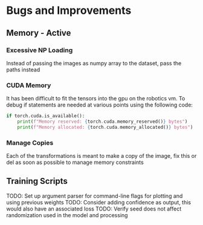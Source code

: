 # Bugs and Improvements

## Memory - Active
### Excessive NP Loading
Instead of passing the images as numpy array to the dataset, pass the paths instead

### CUDA Memory
It has been difficult to fit the tensors into the gpu on the robotics vm. To debug if 
statements are needed at various points using the following code:
```python
if torch.cuda.is_available():
    print(f"Memory reserved: {torch.cuda.memory_reserved()} bytes")
    print(f"Memory allocated: {torch.cuda.memory_allocated()} bytes")
```

### Manage Copies
Each of the transformations is meant to make a copy of the image, fix this or del as 
soon as possible to manage memory constraints


## Training Scripts
TODO: Set up argument parser for command-line flags for plotting and using previous weights
TODO: Consider adding confidence as output, this would also have an associated loss
TODO: Verify seed does not affect randomization used in the model and processing